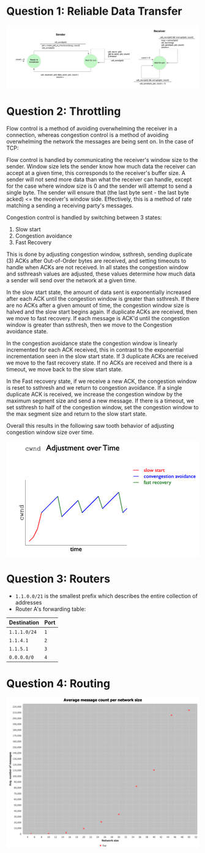 # Question 1: Reliable Data Transfer

![](broadcast_fsm.jpeg)

# Question 2: Throttling

Flow control is a method of avoiding overwhelming the receiver in a connection, whereas congestion control is a method
of avoiding overwhelming the network the messages are being sent on.
In the case of TCP:

Flow control is handled by communicating the receiver's window size to the sender.
Window size lets the sender know how much data the receiver can accept at a given time, this corresponds to the
receiver's buffer size.
A sender will not send more data than what the receiver can handle, except for the case where window size is 0 and the
sender will attempt to send a single byte.
The sender will ensure that (the last byte sent - the last byte acked) <= the receiver's window side.
Effectively, this is a method of rate matching a sending a receiving party's messages.

Congestion control is handled by switching between 3 states:

1) Slow start
2) Congestion avoidance
3) Fast Recovery

This is done by adjusting congestion window, ssthresh, sending duplicate (3) ACKs after Out-of-Order bytes are received,
and setting timeouts to handle when ACKs are not received.
In all states the congestion window and ssthreash values are adjusted, these values determine how much data a sender
will send over the network at a given time.

In the slow start state, the amount of data sent is exponentially increased after each ACK until the congestion window
is greater than ssthresh.
If there are no ACKs after a given amount of time, the congestion window size is halved and the slow start begins again.
If duplicate ACKs are received, then we move to fast recovery.
If each message is ACK'd until the congestion window is greater than ssthresh, then we move to the Congestion avoidance
state.

In the congestion avoidance state the congestion window is linearly incremented for each ACK received, this in contrast
to the exponential incrementation seen in the slow start state.
If 3 duplicate ACKs are received we move to the fast recovery state.
If no ACKs are received and there is a timeout, we move back to the slow start state.

In the Fast recovery state, if we receive a new ACK, the congestion window is reset to ssthresh and we return to
congestion avoidance.
If a single duplicate ACK is received, we increase the congestion window by the maximum segment size and send a new
message.
If there is a timeout, we set ssthresh to half of the congestion window, set the congestion window to the max segment
size and return to the slow start state.

Overall this results in the following saw tooth behavior of adjusting congestion window size over time.

![](congestion_control_graph.png)

# Question 3: Routers

* `1.1.0.0/21` is the smallest prefix which describes the entire collection of addresses
* Router A's forwarding table:

| Destination  | Port |
|--------------|------|
| `1.1.1.0/24` | `1`  |
| `1.1.4.1`    | `2`  |
| `1.1.5.1`    | `3`  |
| `0.0.0.0/0`  | `4`  |

# Question 4: Routing

![](networkTrials.png)